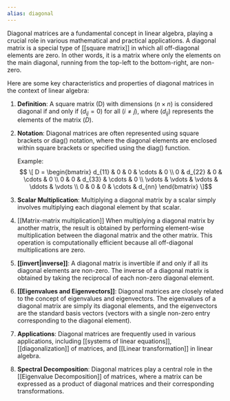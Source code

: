 ```yaml
---
alias: diagonal
---
```



Diagonal matrices are a fundamental concept in linear algebra, playing a crucial role in various mathematical and practical applications. A diagonal matrix is a special type of [[square matrix]] in which all off-diagonal elements are zero. In other words, it is a matrix where only the elements on the main diagonal, running from the top-left to the bottom-right, are non-zero.

Here are some key characteristics and properties of diagonal matrices in the context of linear algebra:

1. **Definition**: A square matrix \(D\) with dimensions $(n \times n)$ is considered diagonal if and only if $(d_{ij} = 0)$ for all $(i \neq j)$, where $(d_{ij})$ represents the elements of the matrix $(D)$.

2. **Notation**: Diagonal matrices are often represented using square brackets or diag() notation, where the diagonal elements are enclosed within square brackets or specified using the diag() function.

   Example:
  $$ \[
   D = \begin{bmatrix}
   d_{11} & 0 & 0 & \cdots & 0 \\
   0 & d_{22} & 0 & \cdots & 0 \\
   0 & 0 & d_{33} & \cdots & 0 \\
   \vdots & \vdots & \vdots & \ddots & \vdots \\
   0 & 0 & 0 & \cdots & d_{nn}
   \end{bmatrix}
   \]$$

3. **Scalar Multiplication**: Multiplying a diagonal matrix by a scalar simply involves multiplying each diagonal element by that scalar.

4. [[Matrix-matrix multiplication]] When multiplying a diagonal matrix by another matrix, the result is obtained by performing element-wise multiplication between the diagonal matrix and the other matrix. This operation is computationally efficient because all off-diagonal multiplications are zero.

5. **[[invert|inverse]]**: A diagonal matrix is invertible if and only if all its diagonal elements are non-zero. The inverse of a diagonal matrix is obtained by taking the reciprocal of each non-zero diagonal element.

6. **[[Eigenvalues and Eigenvectors]]**: Diagonal matrices are closely related to the concept of eigenvalues and eigenvectors. The eigenvalues of a diagonal matrix are simply its diagonal elements, and the eigenvectors are the standard basis vectors (vectors with a single non-zero entry corresponding to the diagonal element).

7. **Applications**: Diagonal matrices are frequently used in various applications, including [[systems of linear equations]], [[diagonalization]] of matrices, and [[Linear transformation]] in linear algebra.

8. **Spectral Decomposition**: Diagonal matrices play a central role in the [[Eigenvalue Decomposition]] of matrices, where a matrix can be expressed as a product of diagonal matrices and their corresponding transformations.

